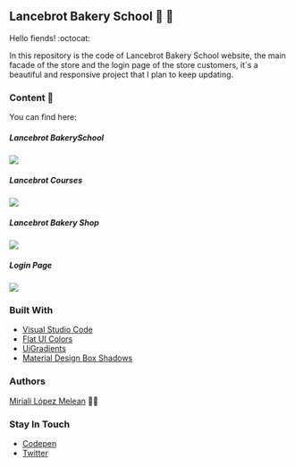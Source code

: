 ## Lancebrot Bakery School :baguette_bread: :open_file_folder:
Hello fiends! :octocat:

In this repository is the code of Lancebrot Bakery School website, the main facade of the store and the login page of the store customers, it´s a beautiful and responsive project that I plan to keep updating.

### Content :open_book:

You can find here:
##### *Lancebrot BakerySchool*

![](https://scontent.cdninstagram.com/v/t51.2885-15/fr/e15/s1080x1080/127162183_153541883176171_142064453550950389_n.jpg?_nc_ht=scontent.cdninstagram.com&_nc_cat=107&_nc_ohc=NiYWrhZjwwQAX90k9j6&tp=1&oh=09067656522e643eac18eb80944486ab&oe=5FE93F5C&ig_cache_key=MjQ1MDY2MDExODI4MzgyMzY2MA%3D%3D.2)

##### *Lancebrot Courses*

![](https://scontent.cdninstagram.com/v/t51.2885-15/fr/e15/s1080x1080/127397066_366642524422999_7367922158212421320_n.jpg?_nc_ht=scontent.cdninstagram.com&_nc_cat=107&_nc_ohc=n_RMJs2Zif8AX9IpT19&tp=1&oh=9e8c7ba79df34366c882cf03d9e5f8f6&oe=5FE83E4B&ig_cache_key=MjQ1MDY2MDUzOTgwMjk0MDc3Nw%3D%3D.2)

##### *Lancebrot Bakery Shop*

![](https://scontent.cdninstagram.com/v/t51.2885-15/fr/e15/s1080x1080/127183691_186431826467387_5010209469987135647_n.jpg?_nc_ht=scontent.cdninstagram.com&_nc_cat=111&_nc_ohc=NK1hkuGcUQsAX9wONNw&tp=1&oh=cd06b3b3ffa299dc8632ab9e32915b8e&oe=5FE9B0E6&ig_cache_key=MjQ1MDY2MDcxNTY3ODQ1Mzk5MQ%3D%3D.2)

##### *Login Page*
![](https://scontent.cdninstagram.com/v/t51.2885-15/fr/e15/s1080x1080/127130826_434479107566762_7184390218229676181_n.jpg?_nc_ht=scontent.cdninstagram.com&_nc_cat=102&_nc_ohc=gT8oUttd8FwAX932V9P&tp=1&oh=e5c0e4db0d0b7b745c443662e309f9e9&oe=5FE79719&ig_cache_key=MjQ0OTQ5MjQ4MzkzNjM5MTM2OA%3D%3D.2)

### Built With
- [Visual Studio Code](https://www.sublimetext.com/)
- [Flat UI Colors](https://flatuicolors.com/)
- [UiGradients](https://uigradients.com/)
- [Material Design Box Shadows](https://codepen.io/sdthornton/pen/wBZdXq)

### Authors 
[Miriali López Melean](https://github.com/Miriali) :woman_technologist:

### Stay In Touch
- [Codepen](https://codepen.io/your-work/) 
- [Twitter](https://twitter.com/miricailopez)